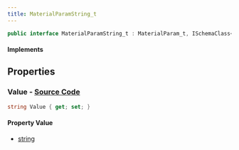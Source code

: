 ```yaml
---
title: MaterialParamString_t
---
```


```csharp
public interface MaterialParamString_t : MaterialParam_t, ISchemaClass<MaterialParam_t>, ISchemaClass<MaterialParamString_t>, ISchemaField, ISchemaClass, INativeHandle
```

#### Implements

## Properties

### **Value** - [Source Code](https://github.com/swiftly-solution/swiftlys2/blob/main/managed/src/SwiftlyS2.Generated/Schemas/Interfaces/MaterialParamString_t.cs#L16)

```csharp
string Value { get; set; }
```

#### Property Value

- [string](https://learn.microsoft.com/dotnet/api/system.string)


